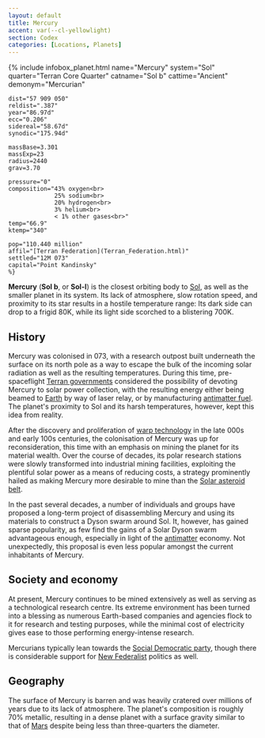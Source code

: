 ```yaml
---
layout: default
title: Mercury
accent: var(--cl-yellowlight)
section: Codex
categories: [Locations, Planets]
---
```

{% include infobox_planet.html 
    name="Mercury"
    system="Sol"
    quarter="Terran Core Quarter"
    catname="Sol b"
    cattime="Ancient"
    demonym="Mercurian"

    dist="57 909 050" 
    reldist=".387"
    year="86.97d"
    ecc="0.206"
    sidereal="58.67d"
    synodic="175.94d"

    massBase=3.301
    massExp=23
    radius=2440
    grav=3.70

    pressure="0"
    composition="43% oxygen<br>
                 25% sodium<br>
                 20% hydrogen<br>
                 3% helium<br>
                 < 1% other gases<br>"
    temp="66.9"
    ktemp="340"

    pop="110.440 million"
    affil="[Terran Federation](Terran_Federation.html)"
    settled="12M 073"
    capital="Point Kandinsky"
    %}

**Mercury** (**Sol b**, or **Sol-I**) is the closest orbiting body to [Sol](Sol.html), as well as
the smaller planet in its system. Its lack of atmosphere, slow rotation speed, and proximity to its
star results in a hostile temperature range: Its dark side can drop to a frigid 80K, while its light
side scorched to a blistering 700K.

## History
Mercury was colonised in 073, with a research outpost built underneath the surface on its north pole
as a way to escape the bulk of the incoming solar radiation as well as the resulting temperatures.
During this time, pre-spaceflight [Terran governments](Terran_Federation.html) considered the possibility
of devoting Mercury to solar power collection, with the resulting energy either being beamed to [Earth](Earth.html)
by way of laser relay, or by manufacturing [antimatter fuel](Antimatter.html). The planet's proximity
to Sol and its harsh temperatures, however, kept this idea from reality.

After the discovery and proliferation of [warp technology](Warp_drive.html) in the late 000s and early
100s centuries, the colonisation of Mercury was up for reconsideration, this time with an emphasis
on mining the planet for its material wealth. Over the course of decades, its polar research stations
were slowly transformed into industrial mining facilities, exploiting the plentiful solar power as
a means of reducing costs, a strategy prominently hailed as making Mercury more desirable to mine
than the [Solar asteroid belt](Solar_asteroid_belt.html).

In the past several decades, a number of individuals and groups have proposed a long-term project of
disassembling Mercury and using its materials to construct a Dyson swarm around Sol. It, however,
has gained sparse popularity, as few find the gains of a Solar Dyson swarm advantageous enough,
especially in light of the [antimatter](Antimatter.html) economy. Not unexpectedly, this proposal is
even less popular amongst the current inhabitants of Mercury.

## Society and economy 
At present, Mercury continues to be mined extensively as well as serving as a technological research
centre. Its extreme environment has been turned into a blessing as numerous Earth-based companies and
agencies flock to it for research and testing purposes, while the minimal cost of electricity gives
ease to those performing energy-intense research.

Mercurians typically lean towards the [Social Democratic party](Social_Democratic_Party), though there
is considerable support for [New Federalist](New_Federalist_Party) politics as well.

## Geography
The surface of Mercury is barren and was heavily cratered over millions of years due to its lack
of atmosphere. The planet's composition is roughly 70% metallic, resulting in a dense planet with
a surface gravity similar to that of [Mars](Mars.html) despite being less than three-quarters the
diameter.
